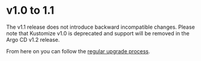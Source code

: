# v1.0 to 1.1

The v1.1 release does not introduce backward incompatible changes. Please note that Kustomize v1.0 is deprecated and
support will be removed in the Argo CD v1.2 release.

From here on you can follow the [regular upgrade process](./overview.md).

